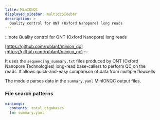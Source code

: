 ```yaml
---
title: MinIONQC
displayed_sidebar: multiqcSidebar
description: >
  Quality control for ONT (Oxford Nanopore) long reads
---
```


<!--
~~~~~ DO NOT EDIT ~~~~~
This file is autogenerated from the MultiQC module python docstring.
Do not edit the markdown, it will be overwritten.

File path for the source of this content: multiqc/modules/minionqc/minionqc.py
~~~~~~~~~~~~~~~~~~~~~~~
-->

:::note
Quality control for ONT (Oxford Nanopore) long reads

[https://github.com/roblanf/minion_qc](https://github.com/roblanf/minion_qc)
:::

It uses the `sequencing_summary.txt` files produced by ONT (Oxford Nanopore Technologies)
long-read base-callers to perform QC on the reads. It allows quick-and-easy comparison of data from
multiple flowcells

The module parses data in the `summary.yaml` MinIONQC output files.

### File search patterns

```yaml
minionqc:
  contents: total.gigabases
  fn: summary.yaml
```
